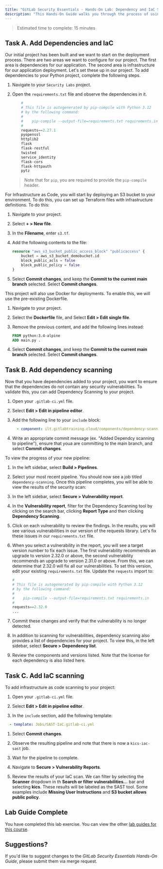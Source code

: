 ```yaml
---
title: "GitLab Security Essentials - Hands-On Lab: Dependency and IaC Scanning"
description: "This Hands-On Guide walks you through the process of using dependency scans and IaC scans on your code"
---
```


> Estimated time to complete: 15 minutes

## Task A. Add Dependencies and IaC

Our initial project has been built and we want to start on the deployment process. There are two areas we want to configure for our project. The first area is dependencies for our application. The second area is infrastructure for our application deployment. Let's set these up in our project. To add dependencies to your Python project, complete the following steps.

1. Navigate to your `Security Labs` project.

1. Open the `requirements.txt` file and observe the dependencies in it.

    ```python
        #
        # This file is autogenerated by pip-compile with Python 3.12
        # by the following command:
        #
        #    pip-compile --output-file=requirements.txt requirements.in
        #
        requests==2.27.1
        pyopenssl
        httplib2
        flask
        flask-restful
        twisted
        service_identity
        flask-cors
        flask-httpauth
        pytz
    ```

    > Note that for `pip`, you are required to provide the `pip-compile` header.

For Infrastructure as Code, you will start by deploying an S3 bucket to your environment. To do this, you can set up Terraform files with infrastructure definitions. To do this:

1. Navigate to your project.

1. Select **+ > New file**.

1. In the **Filename**, enter `s3.tf`.

1. Add the following contents to the file:

    ```tf
    resource "aws_s3_bucket_public_access_block" "publicaccess" {
        bucket = aws_s3_bucket_demobucket.id
        block_public_acls = false
        block_public_policy = false
    }
    ```

1. Select **Commit changes**, and keep the **Commit to the current main branch** selected. Select **Commit changes**.

This project will also use Docker for deployments. To enable this, we will use the pre-existing Dockerfile.

1. Navigate to your project.

1. Select the **Dockerfile** file, and Select **Edit > Edit single file**.

1. Remove the previous content, and add the following lines instead:

    ```Dockerfile
    FROM python:3.4-alpine
    ADD main.py .
    ```

1. Select **Commit changes**, and keep the **Commit to the current main branch** selected. Select **Commit changes**.

## Task B. Add dependency scanning

Now that you have dependencies added to your project, you want to ensure that the dependencies do not contain any security vulnerabilities. To validate this, you can add Dependency Scanning to your project.

1. Open your `.gitlab-ci.yml` file.

1. Select **Edit > Edit in pipeline editor**.

1. Add the following line to your `include` block:

    ```yml
      - component: ilt.gitlabtraining.cloud/components/dependency-scanning/main@main
    ```

1. Write an appropriate commit message (ex. "Added Dependcy scanning to pipeline"), ensure that youa are committing to the main branch, and select **Commit changes**.

To view the progress of your new pipeline:

1. In the left sidebar, select **Build > Pipelines**.

1. Select your most recent pipeline. You should now see a job titled `dependency-scanning`. Once this pipeline completes, you will be able to view the results of the security scan:

1. In the left sidebar, select **Secure > Vulnerability report**. 

1. In the **Vulnerability report**, filter for the Dependency Scanning tool by clicking on the search bar, clicking **Report Type** and then clicking **Dependency Scanning**. 

1. Click on each vulnerability to review the findings. In the results, you will see various vulnerabilities in our version of the requests library. Let's fix these issues in our `requirements.txt` file.

1. When you select a vulnerability in the report, you will see a target version number to fix each issue. The first vulnerability recommends an upgrade to version 2.32.0 or above, the second vulnerability recommends an upgrade to version 2.31.0 or above. From this, we can determine that 2.32.0 will fix all our vulnerabilities. To set this version, edit your existing `requirements.txt` file. Update the `requests` import to:

    ```python
    #
    # This file is autogenerated by pip-compile with Python 3.12
    # by the following command:
    #
    #    pip-compile --output-file=requirements.txt requirements.in
    #
    requests==2.32.0
    ...
    ```

1. Commit these changes and verify that the vulnerability is no longer detected. 

1. In addition to scanning for vulnerabilities, dependency scanning also provides a list of dependencies for your project. To view this, in the left sidebar, select **Secure > Dependency list**.

1. Review the components and versions listed. Note that the license for each dependency is also listed here.

## Task C. Add IaC scanning

To add infrastructure as code scanning to your project:

1. Open your `.gitlab-ci.yml` file. 

1. Select **Edit > Edit in pipeline editor**.

1. In the `include` section, add the following template:

```yml
  - template: Jobs/SAST-IaC.gitlab-ci.yml
```

1. Select **Commit changes**.

1. Observe the resulting pipeline and note that there is now a `kics-iac-sast` job.

1. Wait for the pipeline to complete.

1. Navigate to **Secure > Vulnerability Reports**.

1. Review the results of your IaC scan. We can filter by selecting the **Scanner** dropdown in th **Search or filter vulnerabilities...** bar and selecting **kics**. These results will be labeled as the SAST tool. Some examples include **Missing User Instructions** and **S3 bucket allows public policy**.

## Lab Guide Complete

You have completed this lab exercise. You can view the other [lab guides for this course](/handbook/customer-success/professional-services-engineering/education-services/ilt-labs/gitlabsecurityessentials).

## Suggestions?

If you'd like to suggest changes to the *GitLab Security Essentials Hands-On Guide*, please submit them via merge request.
